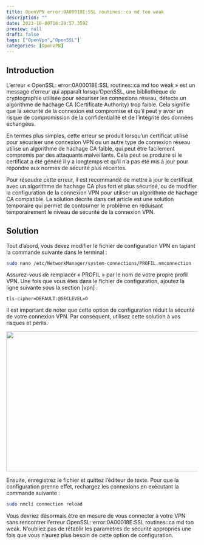 ```yaml
---
title: OpenVPN error:0A00018E:SSL routines::ca md too weak
description: ""
date: 2023-10-08T16:29:57.359Z
preview: null
draft: false
tags: ["OpenVpn","OpenSSL"]
categories: [OpenVPN]
---
```

## Introduction


L’erreur « OpenSSL: error:0A00018E:SSL routines::ca md too weak » est un message d’erreur qui apparaît lorsqu’OpenSSL, une bibliothèque de cryptographie utilisée pour sécuriser les connexions réseau, détecte un algorithme de hachage CA (Certificate Authority) trop faible. Cela signifie que la sécurité de la connexion est compromise et qu’il peut y avoir un risque de compromission de la confidentialité et de l’intégrité des données échangées.

En termes plus simples, cette erreur se produit lorsqu’un certificat utilisé pour sécuriser une connexion VPN ou un autre type de connexion réseau utilise un algorithme de hachage CA faible, qui peut être facilement compromis par des attaquants malveillants. Cela peut se produire si le certificat a été généré il y a longtemps et qu’il n’a pas été mis à jour pour répondre aux normes de sécurité plus récentes.

Pour résoudre cette erreur, il est recommandé de mettre à jour le certificat avec un algorithme de hachage CA plus fort et plus sécurisé, ou de modifier la configuration de la connexion VPN pour utiliser un algorithme de hachage CA compatible. La solution décrite dans cet article est une solution temporaire qui permet de contourner le problème en réduisant temporairement le niveau de sécurité de la connexion VPN.

## Solution

Tout d’abord, vous devez modifier le fichier de configuration VPN en tapant la commande suivante dans le terminal :

```bash
sudo nano /etc/NetworkManager/system-connections/PROFIL.nmconnection
```

Assurez-vous de remplacer « PROFIL » par le nom de votre propre profil VPN. Une fois que vous êtes dans le fichier de configuration, ajoutez la ligne suivante sous la section \[vpn\] :

`tls-cipher=DEFAULT:@SECLEVEL=0`

Il est important de noter que cette option de configuration réduit la sécurité de votre connexion VPN. Par conséquent, utilisez cette solution à vos risques et périls.

<img width="720" height="369" src=":/a8dc186f904242219b458af9d9dcce31"/>

Ensuite, enregistrez le fichier et quittez l’éditeur de texte. Pour que la configuration prenne effet, rechargez les connexions en exécutant la commande suivante :

```bash
sudo nmcli connection reload
```

Vous devriez désormais être en mesure de vous connecter à votre VPN sans rencontrer l’erreur OpenSSL: error:0A00018E:SSL routines::ca md too weak. N’oubliez pas de rétablir les paramètres de sécurité appropriés une fois que vous n’aurez plus besoin de cette option de configuration.
